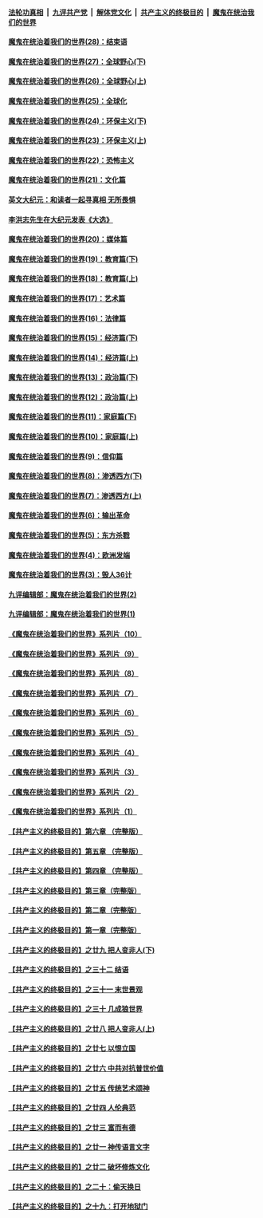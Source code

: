 ####  [法轮功真相](../../../../basic/blob/master/README.md?t=03281931) &nbsp;|&nbsp; [九评共产党](../../../../9ping.md/blob/master/README.md?t=03281931) &nbsp;|&nbsp; [解体党文化](../../../../jtdwh.md/blob/master/README.md?t=03281931)  &nbsp;|&nbsp; [共产主义的终极目的](../../../../gczydzjmd.md/blob/master/README.md?t=03281931) &nbsp;|&nbsp; [魔鬼在统治我们的世界](../../../../mgztzwmdsj.md/blob/master/README.md?t=03281931) 

#### [魔鬼在统治着我们的世界(28)：结束语](../pages/nsc422/n10936246.md?t=03281931) 

#### [魔鬼在统治着我们的世界(27)：全球野心(下)](../pages/nsc422/n10928319.md?t=03281931) 

#### [魔鬼在统治着我们的世界(26)：全球野心(上)](../pages/nsc422/n10900318.md?t=03281931) 

#### [魔鬼在统治着我们的世界(25)：全球化](../pages/nsc422/n10788205.md?t=03281931) 

#### [魔鬼在统治着我们的世界(24)：环保主义(下)](../pages/nsc422/n10695307.md?t=03281931) 

#### [魔鬼在统治着我们的世界(23)：环保主义(上)](../pages/nsc422/n10688613.md?t=03281931) 

#### [魔鬼在统治着我们的世界(22)：恐怖主义](../pages/nsc422/n10614727.md?t=03281931) 

#### [魔鬼在统治着我们的世界(21)：文化篇](../pages/nsc422/n10597706.md?t=03281931) 

#### [英文大纪元：和读者一起寻真相 无所畏惧](../pages/nsc422/n12542027.md?t=03281931) 

#### [李洪志先生在大纪元发表《大选》](../pages/nsc422/n12534746.md?t=03281931) 

#### [魔鬼在统治着我们的世界(20)：媒体篇](../pages/nsc422/n10586579.md?t=03281931) 

#### [魔鬼在统治着我们的世界(19)：教育篇(下)](../pages/nsc422/n10564808.md?t=03281931) 

#### [魔鬼在统治着我们的世界(18)：教育篇(上)](../pages/nsc422/n10526970.md?t=03281931) 

#### [魔鬼在统治着我们的世界(17)：艺术篇](../pages/nsc422/n10499093.md?t=03281931) 

#### [魔鬼在统治着我们的世界(16)：法律篇](../pages/nsc422/n10485969.md?t=03281931) 

#### [魔鬼在统治着我们的世界(15)：经济篇(下)](../pages/nsc422/n10469975.md?t=03281931) 

#### [魔鬼在统治着我们的世界(14)：经济篇(上)](../pages/nsc422/n10457370.md?t=03281931) 

#### [魔鬼在统治着我们的世界(13)：政治篇(下)](../pages/nsc422/n10448270.md?t=03281931) 

#### [魔鬼在统治着我们的世界(12)：政治篇(上)](../pages/nsc422/n10444576.md?t=03281931) 

#### [魔鬼在统治着我们的世界(11)：家庭篇(下)](../pages/nsc422/n10440961.md?t=03281931) 

#### [魔鬼在统治着我们的世界(10)：家庭篇(上)](../pages/nsc422/n10435448.md?t=03281931) 

#### [魔鬼在统治着我们的世界(9)：信仰篇](../pages/nsc422/n10432159.md?t=03281931) 

#### [魔鬼在统治着我们的世界(8)：渗透西方(下)](../pages/nsc422/n10429603.md?t=03281931) 

#### [魔鬼在统治着我们的世界(7)：渗透西方(上)](../pages/nsc422/n10426013.md?t=03281931) 

#### [魔鬼在统治着我们的世界(6)：输出革命](../pages/nsc422/n10421536.md?t=03281931) 

#### [魔鬼在统治着我们的世界(5)：东方杀戮](../pages/nsc422/n10417707.md?t=03281931) 

#### [魔鬼在统治着我们的世界(4)：欧洲发端](../pages/nsc422/n10414890.md?t=03281931) 

#### [魔鬼在统治着我们的世界(3)：毁人36计](../pages/nsc422/n10411583.md?t=03281931) 

#### [九评编辑部：魔鬼在统治着我们的世界(2)](../pages/nsc422/n10410036.md?t=03281931) 

#### [九评编辑部：魔鬼在统治着我们的世界(1)](../pages/nsc422/n10406825.md?t=03281931) 

#### [《魔鬼在统治着我们的世界》系列片（10）](../pages/nsc422/n12292670.md?t=03281931) 

#### [《魔鬼在统治着我们的世界》系列片（9）](../pages/nsc422/n12290859.md?t=03281931) 

#### [《魔鬼在统治着我们的世界》系列片（8）](../pages/nsc422/n12287445.md?t=03281931) 

#### [《魔鬼在统治着我们的世界》系列片（7）](../pages/nsc422/n12283425.md?t=03281931) 

#### [《魔鬼在统治着我们的世界》系列片（6）](../pages/nsc422/n12282314.md?t=03281931) 

#### [《魔鬼在统治着我们的世界》系列片（5）](../pages/nsc422/n12281419.md?t=03281931) 

#### [《魔鬼在统治着我们的世界》系列片（4）](../pages/nsc422/n12274024.md?t=03281931) 

#### [《魔鬼在统治着我们的世界》系列片（3）](../pages/nsc422/n12271322.md?t=03281931) 

#### [《魔鬼在统治着我们的世界》系列片（2）](../pages/nsc422/n12269049.md?t=03281931) 

#### [《魔鬼在统治着我们的世界》系列片（1）](../pages/nsc422/n12267575.md?t=03281931) 

#### [【共产主义的终极目的】第六章 （完整版）](../pages/nsc422/n11428913.md?t=03281931) 

#### [【共产主义的终极目的】第五章 （完整版）](../pages/nsc422/n11428912.md?t=03281931) 

#### [【共产主义的终极目的】第四章 （完整版）](../pages/nsc422/n11428907.md?t=03281931) 

#### [【共产主义的终极目的】第三章（完整版）](../pages/nsc422/n11428848.md?t=03281931) 

#### [【共产主义的终极目的】第二章（完整版）](../pages/nsc422/n11428831.md?t=03281931) 

#### [【共产主义的终极目的】第一章（完整版）](../pages/nsc422/n11417651.md?t=03281931) 

#### [【共产主义的终极目的】之廿九 把人变非人(下)](../pages/nsc422/n11344140.md?t=03281931) 

#### [【共产主义的终极目的】之三十二 结语](../pages/nsc422/n11360535.md?t=03281931) 

#### [【共产主义的终极目的】之三十一 末世景观](../pages/nsc422/n11351129.md?t=03281931) 

#### [【共产主义的终极目的】之三十 几成狼世界](../pages/nsc422/n11348280.md?t=03281931) 

#### [【共产主义的终极目的】之廿八 把人变非人(上)](../pages/nsc422/n11340492.md?t=03281931) 

#### [【共产主义的终极目的】之廿七 以恨立国](../pages/nsc422/n11336944.md?t=03281931) 

#### [【共产主义的终极目的】之廿六 中共对抗普世价值](../pages/nsc422/n11324785.md?t=03281931) 

#### [【共产主义的终极目的】之廿五 传统艺术颂神](../pages/nsc422/n11296396.md?t=03281931) 

#### [【共产主义的终极目的】之廿四 人伦典范](../pages/nsc422/n11296397.md?t=03281931) 

#### [【共产主义的终极目的】之廿三 富而有德](../pages/nsc422/n11283598.md?t=03281931) 

#### [【共产主义的终极目的】之廿一 神传语言文字](../pages/nsc422/n11263265.md?t=03281931) 

#### [【共产主义的终极目的】之廿二 破坏修炼文化](../pages/nsc422/n11245728.md?t=03281931) 

#### [【共产主义的终极目的】之二十：偷天换日](../pages/nsc422/n11238846.md?t=03281931) 

#### [【共产主义的终极目的】之十九：打开地狱门](../pages/nsc422/n11206376.md?t=03281931) 

